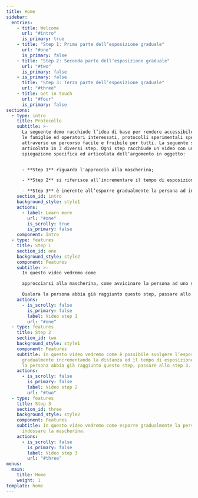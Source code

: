 ```yaml
---
title: Home
sidebar:
  entries:
    - title: Welcome
      url: "#intro"
      is_primary: true
    - title: "Step 1: Prima parte dell’esposizione graduale"
      url: "#one"
      is_primary: false
    - title: "Step 2: Seconda parte dell’esposizione graduale"
      url: "#two"
      is_primary: false
    - is_primary: false
      title: "Step 3: Terza parte dell’esposizione graduale"
      url: "#three"
    - title: Get in touch
      url: "#four"
      is_primary: false
sections:
  - type: intro
    title: Protocollo
    subtitle: >-
      La seguente demo racchiude l’idea di base per rendere accessibile a tutte
      le famiglie ed operatori interessati, protocolli sperimentali specifici,
      attraverso un percorso facile e fruibile per tutti. La seguente sezione è
      articolata in 3 diversi step. Ogni step racchiude un video con una
      spiegazione specifica ed articolata dell’argomento in oggetto:


      - **Step 1** riguarda l'approccio alla mascherina;

      - **Step 2** si riferisce all’incrementare il tempo di esposizione;

      - **Step 3** è inerente all’esporre gradualmente la persona ad indossare la mascherina.
    section_id: intro
    background_style: style1
    actions:
      - label: Learn more
        url: "#one"
        is_scrolly: true
        is_primary: false
    component: Intro
  - type: features
    title: Step 1
    section_id: one
    background_style: style2
    component: Features
    subtitle: >-
      In questo video vedremo come

      approcciarsi alla mascherina, come avvicinare la persona ad uno stimolo nuovo.

      Qualora la persona abbia già raggiunto questo step, passare allo step 2.
    actions:
      - is_scrolly: false
        is_primary: false
        label: Video step 1
        url: "#one"
  - type: features
    title: Step 2
    section_id: two
    background_style: style1
    component: Features
    subtitle: In questo video vedremo come è possibile svolgere l’esposizione
      gradualmente incrementando la distanza ed il tempo di esposizione. Qualora
      la persona abbia già raggiunto questo step, passare allo step 3.
    actions:
      - is_scrolly: false
        is_primary: false
        label: Video step 2
        url: "#two"
  - type: features
    title: Step 3
    section_id: three
    background_style: style2
    component: Features
    subtitle: In questo video vedremo come esporre gradualmente la persona ad
      indossare la mascherina.
    actions:
      - is_scrolly: false
        is_primary: false
        label: Video step 3
        url: "#three"
menus:
  main:
    title: Home
    weight: 1
template: home
---
```

